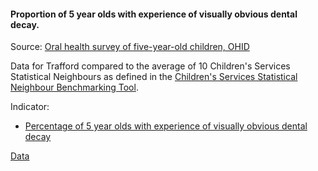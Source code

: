 #### Proportion of 5 year olds with experience of visually obvious dental decay.

Source: <a href="https://www.gov.uk/government/collections/oral-health#surveys-and-intelligence:-children" target="_blank">Oral health survey of five-year-old children, OHID</a>

Data for Trafford compared to the average of 10 Children's Services Statistical Neighbours as defined in the <a href='https://www.gov.uk/government/publications/local-authority-interactive-tool-lait' target='_blank'>Children's Services Statistical Neighbour Benchmarking Tool</a>.
 
Indicator:

* <a href="https://fingertips.phe.org.uk/search/93563#page/6/gid" target="_blank"> Percentage of 5 year olds with experience of visually obvious dental decay </a>

<a href="https://www.trafforddatalab.io/corporate_plan/data/health/children_dental_decay.csv" aria-label="Download the data" class="downloadButton" target="_blank" download>Data <span class="fas fa-download"></span></a>